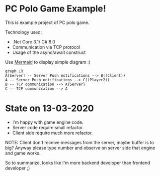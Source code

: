# PC Polo Game Example!

This is example project of PC polo game. 

Technology used:
- .Net Core 3.1/ C# 8.0
- Communication via TCP protocol
- Usage of the async/await construct

Use [Mermaid](https://mermaidjs.github.io/) to display simple diagram :)

```mermaid
graph LR
A[Server] -- Server Push notifications --> B((Client))
A -- Server Push notifications --> C((Player2))
B -- TCP communication --> A{Server}
C -- TCP communication --> A
```

# State on 13-03-2020
* I'm happy with game engine code.
* Server code require small refactor.
* Client side require much more refactor.

NOTE: Client don't receive messages from the server, maybe buffer is to big?
Anyway please type number and observe on server side that engine and game works.

So to summarize, looks like I'm more backend developer than frontend developer ;)